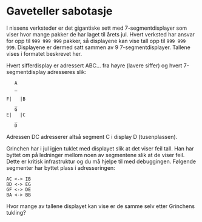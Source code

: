 # Gaveteller sabotasje

I nissens verksteder er det gigantiske sett med 7-segmentdisplayer som viser hvor mange pakker de har laget til årets jul. Hvert verksted har ansvar for opp til `999 999 999` pakker, så displayene kan vise tall opp til `999 999 999`. Displayene er dermed satt sammen av 9 7-segmentdisplayer. Tallene vises i formatet beskrevet her.

Hvert sifferdisplay er adressert ABC... fra høyre (lavere siffer) og hvert 7-segmentdisplay adresseres slik:

```
   A
   _

F|   |B
   _
   G
E|   |C
   _
   D
```

Adressen DC adresserer altså segment C i display D (tusenplassen).

Grinchen har i jul igjen tuklet med displayet slik at det viser feil tall. Han har byttet om på ledninger mellom noen av segmentene slik at de viser feil. Dette er kritisk infrastruktur og du må hjelpe til med debuggingen. Følgende segmenter har byttet plass i adresseringen:

```
AC <-> IB
BD <-> EG
GF <-> DE
BA <-> BB
```

Hvor mange av tallene displayet kan vise er de samme selv etter Grinchens tukling?
